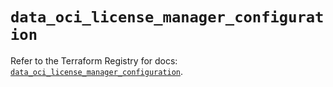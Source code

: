 # `data_oci_license_manager_configuration`

Refer to the Terraform Registry for docs: [`data_oci_license_manager_configuration`](https://registry.terraform.io/providers/hashicorp/oci/7.19.0/docs/data-sources/license_manager_configuration).
